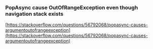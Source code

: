### PopAsync cause OutOfRangeException even though navigation stack exists
[https://stackoverflow.com/questions/56792068/popasync-causes-argumentoutofrangeexception](https://stackoverflow.com/questions/56792068/popasync-causes-argumentoutofrangeexception)
